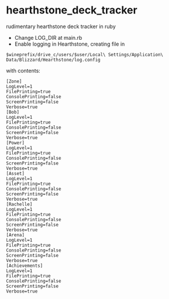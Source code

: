 # hearthstone_deck_tracker
rudimentary hearthstone deck tracker in ruby

* Change LOG_DIR at main.rb
* Enable logging in Hearthstone, creating file in
```
$wineprefix/drive_c/users/$user/Local\ Settings/Application\ Data/Blizzard/Hearthstone/log.config
```

with contents:

```
[Zone]
LogLevel=1
FilePrinting=true
ConsolePrinting=false
ScreenPrinting=false
Verbose=true
[Bob]
LogLevel=1
FilePrinting=true
ConsolePrinting=false
ScreenPrinting=false
Verbose=true
[Power]
LogLevel=1
FilePrinting=true
ConsolePrinting=false
ScreenPrinting=false
Verbose=true
[Asset]
LogLevel=1
FilePrinting=true
ConsolePrinting=false
ScreenPrinting=false
Verbose=true
[Rachelle]
LogLevel=1
FilePrinting=true
ConsolePrinting=false
ScreenPrinting=false
Verbose=true
[Arena]
LogLevel=1
FilePrinting=true
ConsolePrinting=false
ScreenPrinting=false
Verbose=true
[Achievements]
LogLevel=1
FilePrinting=true
ConsolePrinting=false
ScreenPrinting=false
Verbose=true
```
